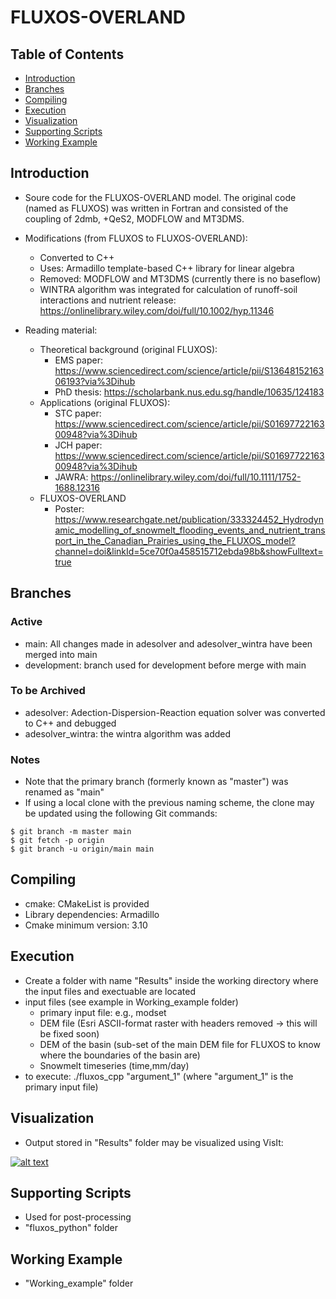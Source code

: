 # FLUXOS-OVERLAND
## Table of Contents
* [Introduction](#introduction)
* [Branches](#branches)
* [Compiling](#compiling)
* [Execution](#execution)
* [Visualization](#visualization)
* [Supporting Scripts](#supporting-scripts)
* [Working Example](#working-example)

## Introduction
* Soure code for the FLUXOS-OVERLAND model. The original code (named as FLUXOS) was written in Fortran and consisted of the coupling of 2dmb, +QeS2, MODFLOW and MT3DMS.

* Modifications (from FLUXOS to FLUXOS-OVERLAND):
	* Converted to C++
	* Uses: Armadillo template-based C++ library for linear algebra 
	* Removed: MODFLOW and MT3DMS (currently there is no baseflow)
	* WINTRA algorithm was integrated for calculation of runoff-soil interactions and nutrient release: https://onlinelibrary.wiley.com/doi/full/10.1002/hyp.11346

* Reading material:
	* Theoretical background (original FLUXOS):
		* EMS paper: https://www.sciencedirect.com/science/article/pii/S1364815216306193?via%3Dihub
		* PhD thesis: https://scholarbank.nus.edu.sg/handle/10635/124183
	* Applications (original FLUXOS):
		* STC paper: https://www.sciencedirect.com/science/article/pii/S0169772216300948?via%3Dihub
		* JCH paper: https://www.sciencedirect.com/science/article/pii/S0169772216300948?via%3Dihub
		* JAWRA: https://onlinelibrary.wiley.com/doi/full/10.1111/1752-1688.12316
	* FLUXOS-OVERLAND
		* Poster: https://www.researchgate.net/publication/333324452_Hydrodynamic_modelling_of_snowmelt_flooding_events_and_nutrient_transport_in_the_Canadian_Prairies_using_the_FLUXOS_model?channel=doi&linkId=5ce70f0a458515712ebda98b&showFulltext=true

## Branches
### Active
* main: All changes made in adesolver and adesolver_wintra have been merged into main
* development: branch used for development before merge with main
### To be Archived
* adesolver: Adection-Dispersion-Reaction equation solver was converted to C++ and debugged
* adesolver_wintra: the wintra algorithm was added
### Notes
* Note that the primary branch (formerly known as "master") was renamed as "main"
* If using a local clone with the previous naming scheme, the clone may be updated using the following Git commands:
```
$ git branch -m master main
$ git fetch -p origin
$ git branch -u origin/main main
```

## Compiling
* cmake: CMakeList is provided
* Library dependencies: Armadillo 
* Cmake minimum version: 3.10

<!-- ## Execution (and input files and folder needed) -->
## Execution
* Create a folder with name "Results" inside the working directory where the input files and exectuable are located
* input files (see example in Working_example folder)
	* primary input file: e.g., modset
	* DEM file (Esri ASCII-format raster with headers removed ->  this will be fixed soon)
	* DEM of the basin (sub-set of the main DEM file for FLUXOS to know where the boundaries of the basin are)
	* Snowmelt timeseries (time,mm/day)
* to execute: ./fluxos_cpp "argument_1" (where "argument_1" is the primary input file)

<!-- ## Visualization of results (stored inside "Results" folder) -->
## Visualization
* Output stored in "Results" folder may be visualized using VisIt: 
 
[![alt text](https://wci.llnl.gov/sites/wci/files/visit-home.jpg "VisIt")](https://wci.llnl.gov/simulation/computer-codes/visit/)

<!-- ## Supporting scripts (post-processing) -->
## Supporting Scripts
* Used for post-processing
* "fluxos_python" folder

## Working Example
* "Working_example" folder


